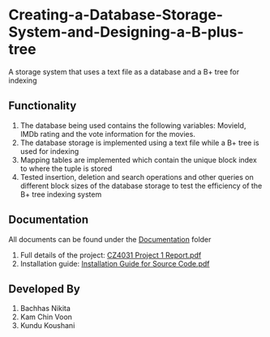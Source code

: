 # Creating-a-Database-Storage-System-and-Designing-a-B-plus-tree
A storage system that uses a text file as a database and a B+ tree for indexing

## Functionality
1. The database being used contains the following variables: MovieId, IMDb rating and the vote information for the movies. 
2. The database storage is implemented using a text file while a B+ tree is used for indexing
3. Mapping tables are implemented which contain the unique block index to where the tuple is stored 
4. Tested insertion, deletion and search operations and other queries on different block sizes of the database storage to test the efficiency of the B+ tree indexing system

## Documentation
All documents can be found under the [Documentation](https://github.com/nikita-bachhas/Building-Storage-and-Indexing-Components-of-a-Database-Management-System/tree/main/Documentation) folder
1. Full details of the project: [CZ4031 Project 1 Report.pdf](https://github.com/nikita-bachhas/Building-Storage-and-Indexing-Components-of-a-Database-Management-System/blob/main/Documentation/CZ4031%20Project%201%20Report.pdf)
2. Installation guide: [Installation Guide for Source Code.pdf](https://github.com/nikita-bachhas/Building-Storage-and-Indexing-Components-of-a-Database-Management-System/blob/main/Documentation/Installation%20Guide%20for%20Source%20Code.pdf)

## Developed By
1. Bachhas Nikita
2. Kam Chin Voon
3. Kundu Koushani

